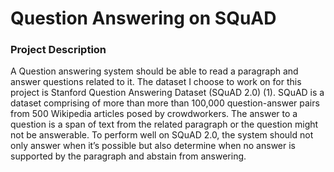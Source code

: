 # Question Answering on SQuAD

### Project Description 

A Question answering system should be able to read a paragraph and answer questions related to it. The dataset I choose to work on for this project is Stanford Question Answering Dataset (SQuAD 2.0) (1). SQuAD is a dataset comprising of more than more than 100,000 question-answer pairs from 500 Wikipedia articles posed by crowdworkers. The answer to a question is a span of text from the related paragraph or the question might not be answerable. To perform well on SQuAD 2.0, the system should not only answer when it’s possible but also determine when no answer is supported by the paragraph and abstain from answering.
